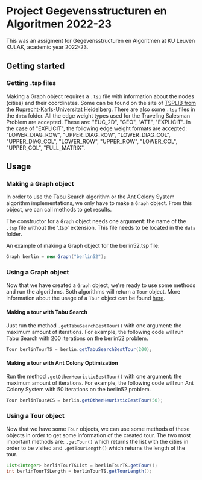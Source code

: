 # Project Gegevensstructuren en Algoritmen 2022-23
This was an assigment for Gegevensstructuren en Algoritmen at KU Leuven KULAK, academic year 2022-23.

## Getting started

### Getting .tsp files
Making a Graph object requires a `.tsp` file with information about the nodes (cities) and their coordinates. Some can be found on the site of [TSPLIB from the Ruprecht-Karls-Universitat Heidelberg](http://comopt.ifi.uni-heidelberg.de/software/TSPLIB95/). There are also some `.tsp` files in the `data` folder.
All the edge weight types used for the Traveling Salesman Problem are accepted. These are: "EUC_2D", "GEO", "ATT", "EXPLICIT". In the case of "EXPLICIT", the following edge weight formats are accepted: "LOWER_DIAG_ROW", "UPPER_DIAG_ROW", "LOWER_DIAG_COL", "UPPER_DIAG_COL", "LOWER_ROW", "UPPER_ROW", "LOWER_COL", "UPPER_COL", "FULL_MATRIX".

## Usage

### Making a Graph object
In order to use the Tabu Search algorithm or the Ant Colony System algorithm implementations, we only have to make a `Graph` object. From this object, we can call methods to get results.

The constructor for a `Graph` object needs one argument: the name of the `.tsp` file without the '.tsp' extension. This file needs to be located in the `data` folder.

An example of making a Graph object for the berlin52.tsp file:
```java
Graph berlin = new Graph("berlin52");
```

### Using a Graph object
Now that we have created a `Graph` object, we're ready to use some methods and run the algorithms. Both algorithms will return a `Tour` object. More information about the usage of a `Tour` object can be found [here](#using-a-tour-object).

#### Making a tour with Tabu Search
Just run the method `.getTabuSearchBestTour()` with one argument: the maximum amount of iterations. For example, the following code will run Tabu Search with 200 iterations on the berlin52 problem.
```java
Tour berlinTourTS = berlin.getTabuSearchBestTour(200);
```

#### Making a tour with Ant Colony Optimization
Run the method `.getOtherHeuristicBestTour()` with one argument: the maximum amount of iterations. For example, the following code will run Ant Colony System with 50 iterations on the berlin52 problem.
```java
Tour berlinTourACS = berlin.getOtherHeuristicBestTour(50);
```
### Using a Tour object
Now that we have some `Tour` objects, we can use some methods of these objects in order to get some information of the created tour. The two most important methods are: `.getTour()` which returns the list with the cities in order to be visited and `.getTourLength()` which returns the length of the tour.
```java
List<Integer> berlinTourTSList = berlinTourTS.getTour();
int berlinTourTSLength = berlinTourTS.getTourLength();
```
